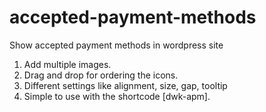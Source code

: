 # accepted-payment-methods
Show accepted payment methods in wordpress site
1. Add multiple images.
2. Drag and drop for ordering the icons.
3. Different settings like alignment, size, gap, tooltip
4. Simple to use with the shortcode [dwk-apm].
